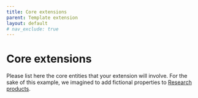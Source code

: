 ```yaml
---
title: Core extensions
parent: Template extension
layout: default
# nav_exclude: true
---
```


# Core extensions

Please list here the core entities that your extension will involve.
For the sake of this example, we imagined to add fictional properties to [Research products]().